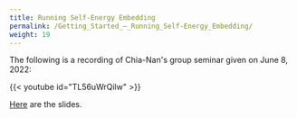 ```yaml
---
title: Running Self-Energy Embedding
permalink: /Getting_Started_–_Running_Self-Energy_Embedding/
weight: 19
---
```


The following is a recording of Chia-Nan's group seminar given on June
8, 2022:

{{< youtube id="TL56uWrQilw" >}}

[Here](/files/20220608_SEET_in_practice.pdf)
are the slides.